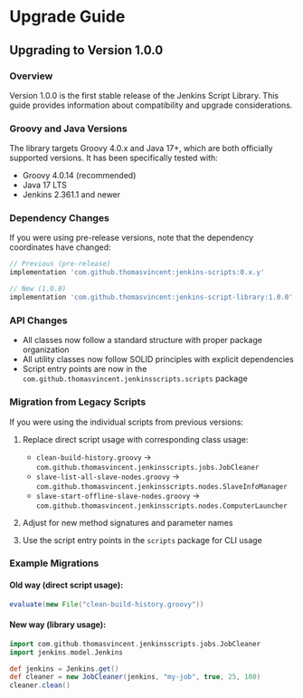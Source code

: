 # Upgrade Guide

## Upgrading to Version 1.0.0

### Overview

Version 1.0.0 is the first stable release of the Jenkins Script Library. This guide provides information about compatibility and upgrade considerations.

### Groovy and Java Versions

The library targets Groovy 4.0.x and Java 17+, which are both officially supported versions. It has been specifically tested with:

- Groovy 4.0.14 (recommended)
- Java 17 LTS
- Jenkins 2.361.1 and newer

### Dependency Changes

If you were using pre-release versions, note that the dependency coordinates have changed:

```groovy
// Previous (pre-release)
implementation 'com.github.thomasvincent:jenkins-scripts:0.x.y'

// New (1.0.0)
implementation 'com.github.thomasvincent:jenkins-script-library:1.0.0'
```

### API Changes

- All classes now follow a standard structure with proper package organization
- All utility classes now follow SOLID principles with explicit dependencies
- Script entry points are now in the `com.github.thomasvincent.jenkinsscripts.scripts` package

### Migration from Legacy Scripts

If you were using the individual scripts from previous versions:

1. Replace direct script usage with corresponding class usage:
   - `clean-build-history.groovy` → `com.github.thomasvincent.jenkinsscripts.jobs.JobCleaner`
   - `slave-list-all-slave-nodes.groovy` → `com.github.thomasvincent.jenkinsscripts.nodes.SlaveInfoManager`
   - `slave-start-offline-slave-nodes.groovy` → `com.github.thomasvincent.jenkinsscripts.nodes.ComputerLauncher`

2. Adjust for new method signatures and parameter names

3. Use the script entry points in the `scripts` package for CLI usage

### Example Migrations

#### Old way (direct script usage):
```groovy
evaluate(new File("clean-build-history.groovy"))
```

#### New way (library usage):
```groovy
import com.github.thomasvincent.jenkinsscripts.jobs.JobCleaner
import jenkins.model.Jenkins

def jenkins = Jenkins.get()
def cleaner = new JobCleaner(jenkins, "my-job", true, 25, 100)
cleaner.clean()
```